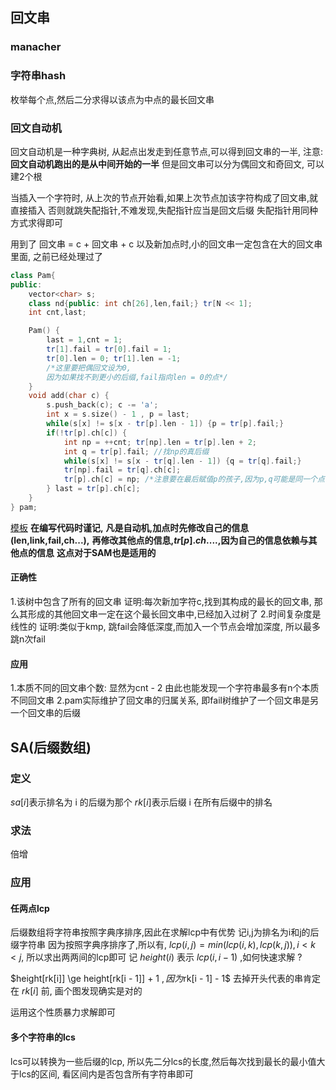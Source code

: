 ## 回文串
### manacher
### 字符串hash
枚举每个点,然后二分求得以该点为中点的最长回文串

### 回文自动机
回文自动机是一种字典树,
从起点出发走到任意节点,可以得到回文串的一半,
注意:**回文自动机跑出的是从中间开始的一半**
但是回文串可以分为偶回文和奇回文,
可以建2个根

当插入一个字符时,
从上次的节点开始看,如果上次节点加该字符构成了回文串,就直接插入
否则就跳失配指针,不难发现,失配指针应当是回文后缀
失配指针用同种方式求得即可

用到了 回文串 = c + 回文串 + c
以及新加点时,小的回文串一定包含在大的回文串里面,
之前已经处理过了

```cpp
class Pam{
public:
    vector<char> s;
    class nd{public: int ch[26],len,fail;} tr[N << 1];
    int cnt,last;

    Pam() {
        last = 1,cnt = 1;
        tr[1].fail = tr[0].fail = 1;
        tr[0].len = 0; tr[1].len = -1;
        /*这里要把偶回文设为0,
        因为如果找不到更小的后缀,fail指向len = 0的点*/
    }
    void add(char c) {
        s.push_back(c); c -= 'a';
        int x = s.size() - 1 , p = last;
        while(s[x] != s[x - tr[p].len - 1]) {p = tr[p].fail;}
        if(!tr[p].ch[c]) {
            int np = ++cnt; tr[np].len = tr[p].len + 2;
            int q = tr[p].fail; //找np的真后缀
            while(s[x] != s[x - tr[q].len - 1]) {q = tr[q].fail;}
            tr[np].fail = tr[q].ch[c];
            tr[p].ch[c] = np; /*注意要在最后赋值p的孩子,因为p,q可能是同一个点 1*/
        } last = tr[p].ch[c];
    }
} pam;
```
[模板](https://www.luogu.com.cn/problem/P5496)
**在编写代码时谨记,**
**凡是自动机,加点时先修改自己的信息(len,link,fail,ch...),**
**再修改其他点的信息,$tr[p].ch$....,因为自己的信息依赖与其他点的信息**
**这点对于SAM也是适用的**

#### 正确性
1.该树中包含了所有的回文串 
证明:每次新加字符c,找到其构成的最长的回文串,
那么其形成的其他回文串一定在这个最长回文串中,已经加入过树了
2.时间复杂度是线性的
证明:类似于kmp,
跳fail会降低深度,而加入一个节点会增加深度,
所以最多跳n次fail
#### 应用
1.本质不同的回文串个数: 显然为cnt - 2
由此也能发现一个字符串最多有n个本质不同回文串
2.pam实际维护了回文串的归属关系,
即fail树维护了一个回文串是另一个回文串的后缀

## SA(后缀数组)
### 定义
$sa[i]$表示排名为 i 的后缀为那个
$rk[i]$表示后缀 i 在所有后缀中的排名
### 求法
倍增
### 应用
#### 任两点lcp
后缀数组将字符串按照字典序排序,因此在求解lcp中有优势
记i,j为排名为i和j的后缀字符串
因为按照字典序排序了,所以有,
$lcp(i,j) = min(lcp(i,k),lcp(k,j)) ,i < k < j$,
所以求出两两间的lcp即可
记 $height(i)$ 表示 $lcp(i,i - 1)$ ,如何快速求解 ?

$height[rk[i]] \ge height[rk[i - 1]] + 1 $,
因为$rk[i - 1] - 1$ 去掉开头代表的串肯定在 $rk[i]$ 前,
画个图发现确实是对的

运用这个性质暴力求解即可

#### 多个字符串的lcs
lcs可以转换为一些后缀的lcp,
所以先二分lcs的长度,然后每次找到最长的最小值大于lcs的区间,
看区间内是否包含所有字符串即可